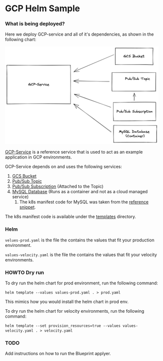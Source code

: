 # GCP Helm Sample

### What is being deployed?
Here we deploy GCP-service and all of it's dependencies, as shown in the following chart:

![](../../../references/gcp-service/media/chart.png)

[GCP-Service](../../../references/gcp-service) is a reference service that is used to act as an example application in GCP environments.

GCP-Service depends on and uses the following services:
1. [GCS Bucket](templates/gcs.yaml)
2. [Pub/Sub Topic](templates/pubsub.yaml)
3. [Pub/Sub Subscription](templates/pubsub.yaml) (Attached to the Topic)
4. [MySQL Database](templates/mysql.yaml) (Runs as a container and not as a cloud managed service)
    1. The k8s manifest code for MySQL was taken from the [reference snippet](../../../references/kubernetes/database-containers/mysql.yaml).

The k8s manifest code is available under the [templates](templates) directory.


### Helm

`velues-prod.yaml` is the file the contains the values that fit your production environment.

`values-velocity.yaml` is the file the contains the values that fit your velocity environments.


### HOWTO Dry run

To dry run the helm chart for prod environment, run the following command:
```shell
helm template --values values-prod.yaml . > prod.yaml
```
This mimics how you would install the helm chart in prod env.

To dry run the helm chart for velocity environments, run the following command:
```shell
helm template --set provision_resources=true --values values-velocity.yaml . > velocity.yaml
```



### TODO

Add instructions on how to run the Blueprint applyer.
